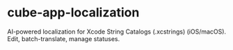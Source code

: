 # cube-app-localization
 AI-powered localization for Xcode String Catalogs (.xcstrings) (iOS/macOS). Edit, batch-translate, manage statuses.
